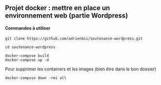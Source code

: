 ## Projet docker : mettre en place un environnement web (partie Wordpress)

#### Commandes à utiliser 

```
git clone https://github.com/adrienmii/soutenance-wordpress.git
```


```
cd soutenance-wordpress
```


```
docker-compose build
docker-compose up -d
```
Pour supprimer les containers et les images (bien être dans le bon dossier)
```
docker-compose down -rmi all
```
